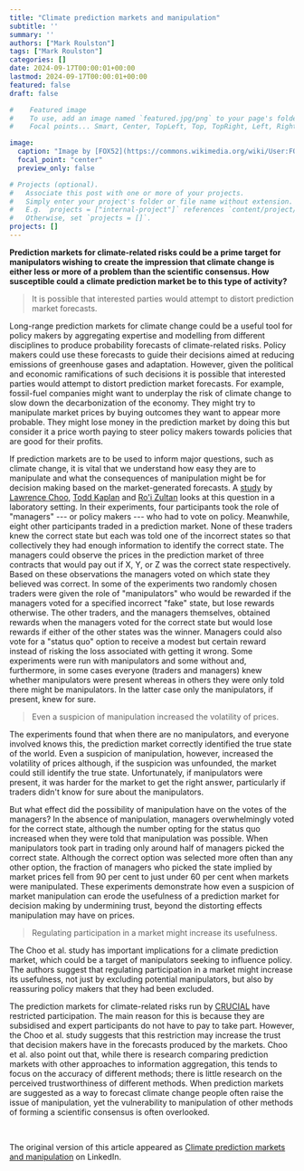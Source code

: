 ```yaml
---
title: "Climate prediction markets and manipulation"
subtitle: ''
summary: ''
authors: ["Mark Roulston"]
tags: ["Mark Roulston"]
categories: []
date: 2024-09-17T00:00:01+00:00
lastmod: 2024-09-17T00:00:01+00:00
featured: false
draft: false

#    Featured image
#    To use, add an image named `featured.jpg/png` to your page's folder.
#    Focal points... Smart, Center, TopLeft, Top, TopRight, Left, Right, BottomLeft, Bottom, BottomRight.

image: 
  caption: "Image by [FOX52](https://commons.wikimedia.org/wiki/User:FOX_52). [CC BY-SA 4.0](https://creativecommons.org/licenses/by-sa/4.0/deed.en)"
  focal_point: "center"
  preview_only: false

# Projects (optional).
#   Associate this post with one or more of your projects.
#   Simply enter your project's folder or file name without extension.
#   E.g. `projects = ["internal-project"]` references `content/project/deep-learning/index.md`.
#   Otherwise, set `projects = []`.
projects: []
---
```

**Prediction markets for climate-related risks could be a prime target for manipulators wishing to create the impression that climate change is either less or more of a problem than the scientific consensus. How susceptible could a climate prediction market be to this type of activity?**

> It is possible that interested parties would attempt to distort prediction market forecasts.

Long-range prediction markets for climate change could be a useful tool for policy 
makers by aggregating expertise and modelling from different disciplines to produce 
probability forecasts of climate-related risks. Policy makers could use these forecasts 
to guide their decisions aimed at reducing emissions of greenhouse gases and adaptation. 
However, given the political and economic ramifications of such decisions it is possible 
that interested parties would attempt to distort prediction market forecasts. For example, 
fossil-fuel companies might want to underplay the risk of climate change to slow down the 
decarbonization of the economy. They might try to manipulate market prices by buying outcomes 
they want to appear more probable. They might lose money in the prediction market by doing 
this but consider it a price worth paying to steer policy makers towards policies that are 
good for their profits.

If prediction markets are to be used to inform major questions, such as climate change, 
it is vital that we understand how easy they are to manipulate and what the consequences 
of manipulation might be for decision making based on the market-generated forecasts. A 
[study](https://pubsonline.informs.org/doi/abs/10.1287/mnsc.2021.4213) by 
[Lawrence Choo](https://www.linkedin.com/in/lawrence-choo-8236501a/), 
[Todd Kaplan](https://www.linkedin.com/in/todd-r-kaplan/) and 
[Ro'i Zultan](https://scholar.google.com/citations?user=B6Fz5HMAAAAJ&hl=en) looks 
at this question in a laboratory setting. In their experiments, four participants 
took the role of "managers" --- or policy makers --- who had to vote on policy. 
Meanwhile, eight other participants traded 
in a prediction market. None of these traders knew the correct state but each was told 
one of the incorrect states so that collectively they had enough information to 
identify the correct state. The managers could observe the prices in the prediction 
market of three contracts that would pay out if X, Y, or Z was the correct state 
respectively. Based on these observations the managers voted on which state they 
believed was correct. In some of the experiments two randomly chosen traders were 
given the role of "manipulators" who would be rewarded if the managers voted for a
specified incorrect "fake" state, but lose rewards otherwise.  The other traders,
and the managers themselves, obtained rewards when the managers voted for the 
correct state but would lose rewards if either of the other states was the winner. 
Managers could also vote for a "status quo" option to receive a modest but certain 
reward instead of risking the loss associated with getting it wrong. Some experiments 
were run with manipulators and some without and, furthermore, in some cases everyone 
(traders and managers) knew whether manipulators were present whereas in others they 
were only told there might be manipulators. In the latter case only the manipulators, 
if present, knew for sure.

> Even a suspicion of manipulation increased the volatility of prices.

The experiments found that when there are no manipulators, and everyone involved knows 
this, the prediction market correctly identified the true state of the world. Even a 
suspicion of manipulation, however, increased the volatility of prices although, if 
the suspicion was unfounded, the market could still identify the true state. 
Unfortunately, if manipulators were present, it was harder for the market to get 
the right answer, particularly if traders didn't know for sure about the manipulators.

But what effect did the possibility of manipulation have on the votes of the managers? 
In the absence of manipulation, managers overwhelmingly voted for the correct state, 
although the number opting for the status quo increased when they were told that 
manipulation was possible. When manipulators took part in trading only around half 
of managers picked the correct state. Although the correct option was selected more 
often than any other option, the fraction of managers who picked the state implied 
by market prices fell from 90 per cent to just under 60 per cent when markets were 
manipulated. These experiments demonstrate how even a suspicion of market manipulation 
can erode the usefulness of a prediction market for decision making by undermining 
trust, beyond the distorting effects manipulation may have on prices. 

> Regulating participation in a market might increase its usefulness.

The Choo et al. study has important implications for a climate prediction market, 
which could be a target of manipulators seeking to influence policy. The authors 
suggest that regulating participation in a market might increase its usefulness, 
not just by excluding potential manipulators, but also by reassuring policy makers 
that they had been excluded.

The prediction markets for climate-related risks run by [CRUCIAL](https://www.crucialab.net/) 
have restricted participation. The main reason for this is because they are subsidised 
and expert participants do not have to pay to take part. However, the Choo et al. 
study suggests that this restriction may increase the trust that decision makers 
have in the forecasts produced by the markets. Choo et al. also point out that, 
while there is research comparing prediction markets with other approaches to 
information aggregation, this tends to focus on the accuracy of different methods; 
there is little research on the perceived trustworthiness of different methods. 
When prediction markets are suggested as a way to forecast climate change people 
often raise the issue of manipulation, yet the vulnerability to manipulation of 
other methods of forming a scientific consensus is often overlooked. 


<br>

The original version of this article appeared as 
[Climate prediction markets and manipulation](https://www.linkedin.com/pulse/climate-prediction-markets-manipulation-mark-roulston-hayhe/) 
on LinkedIn. 

<br>
